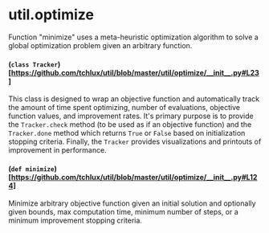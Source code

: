 # util.optimize

Function "minimize" uses a meta-heuristic optimization algorithm to solve a global optimization problem given an arbitrary function.

#### (`class Tracker`)[https://github.com/tchlux/util/blob/master/util/optimize/__init__.py#L23]

This class is designed to wrap an objective function and automatically track the amount of time spent optimizing, number of evaluations, objective function values, and improvement rates. It's primary purpose is to provide the `Tracker.check` method (to be used as if an objective function) and the `Tracker.done` method which returns `True` or `False` based on initialization stopping criteria. Finally, the `Tracker` provides visualizations and printouts of improvement in performance.

#### (`def minimize`)[https://github.com/tchlux/util/blob/master/util/optimize/__init__.py#L124]

Minimize arbitrary objective function given an initial solution and
optionally given bounds, max computation time, minimum number of
steps, or a minimum improvement stopping criteria.

